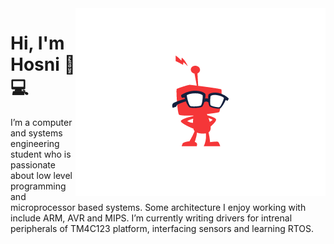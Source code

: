 
<img align="right" alt="A nerd robot" src="https://github.com/hosniadel666/hosniadel666/blob/master/Nerd%20Robot.png" >

# Hi, I'm Hosni 👋💻
I’m a computer and systems engineering student who is passionate about low level programming and microprocessor based systems. Some architecture I enjoy working with include ARM, AVR and MIPS. I’m currently writing drivers for intrenal peripherals of TM4C123 platform, interfacing sensors and learning RTOS.
